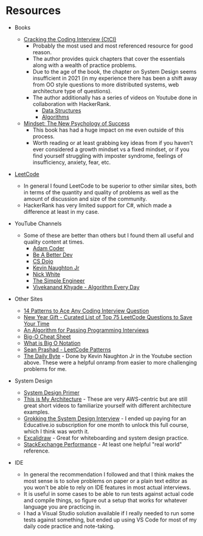 # Resources

* Books
  * [Cracking the Coding Interview (CtCI)](https://www.amazon.com/Cracking-Coding-Interview-Programming-Questions/dp/0984782850)
    * Probably the most used and most referenced resource for good reason.
    * The author provides quick chapters that cover the essentials along with a wealth of practice problems.
    * Due to the age of the book, the chapter on System Design seems insufficient in 2021 (in my experience there has been a shift away from OO style questions to more distributed systems, web architecture type of questions).
    * The author additionally has a series of videos on Youtube done in collaboration with HackerRank.
      * [Data Structures](https://www.youtube.com/playlist?list=PLI1t_8YX-Apv-UiRlnZwqqrRT8D1RhriX)
      * [Algorithms](https://www.youtube.com/playlist?list=PLI1t_8YX-ApvMthLj56t1Rf-Buio5Y8KL)
  * [Mindset: The New Psychology of Success](https://www.amazon.com/Mindset-Psychology-Carol-S-Dweck/dp/0345472322)
    * This book has had a huge impact on me even outside of this process.
    * Worth reading or at least grabbing key ideas from if you haven't ever considered a growth mindset vs a fixed mindset, or if you find yourself struggling with imposter syndrome, feelings of insufficiency, anxiety, fear, etc.
* [LeetCode](https://www.leetcode.com)
  * In general I found LeetCode to be superior to other similar sites, both in terms of the quantity and quality of problems as well as the amount of discussion and size of the community.
  * HackerRank has very limited support for C#, which made a difference at least in my case.
* YouTube Channels
  * Some of these are better than others but I found them all useful and quality content at times.
    * [Adam Coder](https://www.youtube.com/channel/UCIPzukkCO01wPnMo1DZXIcQ)
    * [Be A Better Dev](https://www.youtube.com/channel/UCraiFqWi0qSIxXxXN4IHFBQ)
    * [CS Dojo](https://www.youtube.com/channel/UCxX9wt5FWQUAAz4UrysqK9A)
    * [Kevin Naughton Jr](https://www.youtube.com/channel/UCKvwPt6BifPP54yzH99ff1g)
    * [Nick White](https://www.youtube.com/channel/UC1fLEeYICmo3O9cUsqIi7HA)
    * [The Simple Engineer](https://www.youtube.com/channel/UC0ckjBtm9SBV7JAjbELiBqQ)
    * [Vivekanand Khyade - Algorithm Every Day](https://www.youtube.com/user/vivekanandkhyade)
* Other Sites
  * [14 Patterns to Ace Any Coding Interview Question](https://hackernoon.com/14-patterns-to-ace-any-coding-interview-question-c5bb3357f6ed)
  * [New Year Gift - Curated List of Top 75 LeetCode Questions to Save Your Time](https://www.teamblind.com/post/New-Year-Gift---Curated-List-of-Top-100-LeetCode-Questions-to-Save-Your-Time-OaM1orEU)
  * [An Algorithm for Passing Programming Interviews](https://malisper.me/an-algorithm-for-passing-programming-interviews/)
  * [Big-O Cheat Sheet](https://www.bigocheatsheet.com/)
  * [What is Big O Notation](https://jarednielsen.com/big-o-notation/)
  * [Sean Prashad - LeetCode Patterns](https://github.com/SeanPrashad/leetcode-patterns)
  * [The Daily Byte](https://thedailybyte.dev/) - Done by Kevin Naughton Jr in the Youtube section above. These were a helpful onramp from easier to more challenging problems for me.

* System Design
  * [System Design Primer](https://github.com/donnemartin/system-design-primer)
  * [This is My Architecture](https://aws.amazon.com/architecture/this-is-my-architecture/) - These are very AWS-centric but are still great short videos to familiarize yourself with different architecture examples.
  * [Grokking the System Design Interview](https://www.educative.io/courses/grokking-the-system-design-interview) - I ended up paying for an Educative.io subscription for one month to unlock this full course, which I think was worth it.
  * [Excalidraw](https://excalidraw.com/) - Great for whiteboarding and system design practice.
  * [StackExchange Performance](https://stackexchange.com/performance) - At least one helpful "real world" reference.

* IDE
  * In general the recommendation I followed and that I think makes the most sense is to solve problems on paper or a plain text editor as you won't be able to rely on IDE features in most actual interviews.
  * It is useful in some cases to be able to run tests against actual code and compile things, so figure out a setup that works for whatever language you are practicing in.
  * I had a Visual Studio solution available if I really needed to run some tests against something, but ended up using VS Code for most of my daily code practice and note-taking.
